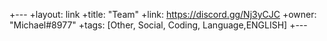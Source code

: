 +---
 +layout: link
 +title: "Team"
 +link: https://discord.gg/Nj3yCJC
 +owner: "Michael#8977"
 +tags: [Other, Social, Coding, Language,ENGLISH]
 +---
